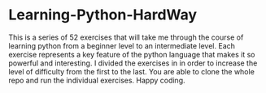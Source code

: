 # Learning-Python-HardWay
This is a series of 52 exercises that will take me through the course of learning python from a beginner level to an intermediate level. Each exercise represents a key feature of the python language that makes it so powerful and interesting. I divided the exercises in in order to increase the level of difficulty from the first to the last. You are able to clone the whole repo and run the individual exercises. Happy coding.
